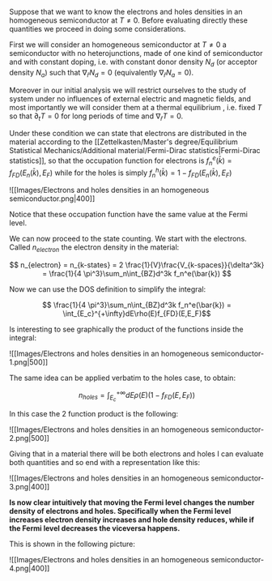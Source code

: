 Suppose that we want to know the electrons and holes densities in an homogeneous semiconductor at $T\neq 0$.
Before evaluating directly these quantities we proceed in doing some considerations.

First we will consider an homogeneous semiconductor at $T\neq 0$ a semiconductor with no heterojunctions, made of one kind of semiconductor and with constant doping, i.e. with constant donor density $N_d$ (or acceptor density $N_a$) such that $\nabla_{\bar{r}}N_d =0$ (equivalently $\nabla_{\bar{r}}N_a =0$).

Moreover in our initial analysis we will restrict ourselves to the study of system under no influences of external electric and magnetic fields, and most importantly we will consider them at a thermal equilibrium , i.e. fixed $T$ so that $\partial_t T =0$ for long periods of time and $\nabla_{\bar{r}}T = 0$.

Under these condition we can state that electrons are distributed in the material according to the [[Zettelkasten/Master's degree/Equilibrium Statistical Mechanics/Additional material/Fermi-Dirac statistics|Fermi-Dirac statistics]], so that the occupation function for electrons is $f^e_n(\bar{k}) = f_{FD}(E_n(\bar{k}), E_F)$ while for the holes is simply $f^h_n(\bar{k}) = 1- f_{FD}(E_n(\bar{k}), E_F)$

![[Images/Electrons and holes densities in an homogeneous semiconductor.png|400]]

Notice that these occupation function have the same value at the Fermi level.

We can now proceed to the state counting.
We start with the electrons. Called $n_{electron}$ the electron density in the material:

$$ n_{electron} = n_{k-states} = 2 \frac{1}{V}\frac{V_{k-spaces}}{\delta^3k} = \frac{1}{4 \pi^3}\sum_n\int_{BZ}d^3k f_n^e(\bar{k}) $$

Now we can use the DOS definition to simplify the integral:

$$  \frac{1}{4 \pi^3}\sum_n\int_{BZ}d^3k f_n^e(\bar{k}) = \int_{E_c}^{+\infty}dE\rho(E)f_{FD}(E,E_F)$$

Is interesting to see graphically the product of the functions inside the integral:

![[Images/Electrons and holes densities in an homogeneous semiconductor-1.png|500]]

The same idea can be applied verbatim to the holes case, to obtain:

$$n_{holes} =  \int_{E_c}^{+\infty}dE\rho(E)(1-f_{FD}(E,E_F)) $$

In this case the 2 function product is the following:

![[Images/Electrons and holes densities in an homogeneous semiconductor-2.png|500]]

Giving that in a material there will be both electrons and holes I can evaluate both quantities and so end with a representation like this:

![[Images/Electrons and holes densities in an homogeneous semiconductor-3.png|400]]

**Is now clear intuitively that moving the Fermi level changes the number density of electrons and holes.
Specifically when the Fermi level increases electron density increases and hole density reduces, while if the Fermi level decreases the viceversa happens.**

This is shown in the following picture:

![[Images/Electrons and holes densities in an homogeneous semiconductor-4.png|400]]

